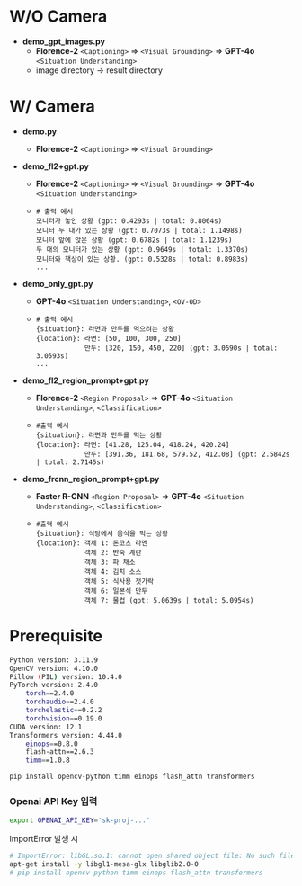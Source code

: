 # W/O Camera

- **demo_gpt_images.py**
    - **Florence-2** `<Captioning>` ⇒ `<Visual Grounding>` ⇒ **GPT-4o** `<Situation Understanding>`
    - image directory -> result directory

# W/ Camera
- **demo.py**
    - **Florence-2** `<Captioning>` ⇒ `<Visual Grounding>`

- **demo_fl2+gpt.py**
    - **Florence-2** `<Captioning>` ⇒ `<Visual Grounding>` ⇒ **GPT-4o** `<Situation Understanding>`
    - ```
      # 출력 예시
      모니터가 놓인 상황 (gpt: 0.4293s | total: 0.8064s)
      모니터 두 대가 있는 상황 (gpt: 0.7073s | total: 1.1498s)
      모니터 앞에 앉은 상황 (gpt: 0.6782s | total: 1.1239s)
      두 대의 모니터가 있는 상황 (gpt: 0.9649s | total: 1.3370s)
      모니터와 책상이 있는 상황. (gpt: 0.5328s | total: 0.8983s)
      ...
      ```

- **demo_only_gpt.py**
    - **GPT-4o** `<Situation Understanding>`, `<OV-OD>`
    - ```
      # 출력 예시
      {situation}: 라면과 만두를 먹으려는 상황
      {location}: 라면: [50, 100, 300, 250]
                  만두: [320, 150, 450, 220] (gpt: 3.0590s | total: 3.0593s)
      ...
      ```
- **demo_fl2_region_prompt+gpt.py**
    - **Florence-2** `<Region Proposal>` ⇒ **GPT-4o** `<Situation Understanding>`, `<Classification>`
    - ```
      #출력 예시
      {situation}: 라면과 만두를 먹는 상황
      {location}: 라면: [41.28, 125.04, 418.24, 420.24]
                  만두: [391.36, 181.68, 579.52, 412.08] (gpt: 2.5842s | total: 2.7145s)   
      ```

- **demo_frcnn_region_prompt+gpt.py**
    - **Faster R-CNN** `<Region Proposal>` ⇒ **GPT-4o** `<Situation Understanding>`, `<Classification>`
    - ```
      #출력 예시
      {situation}: 식당에서 음식을 먹는 상황
      {location}: 객체 1: 돈코츠 라멘
                  객체 2: 반숙 계란
                  객체 3: 파 채소
                  객체 4: 김치 소스
                  객체 5: 식사용 젓가락
                  객체 6: 일본식 만두
                  객체 7: 물컵 (gpt: 5.0639s | total: 5.0954s)
      ``` 

# Prerequisite 
```bash 
Python version: 3.11.9
OpenCV version: 4.10.0
Pillow (PIL) version: 10.4.0
PyTorch version: 2.4.0
    torch==2.4.0
    torchaudio==2.4.0
    torchelastic==0.2.2
    torchvision==0.19.0
CUDA version: 12.1
Transformers version: 4.44.0
    einops==0.8.0
    flash-attn==2.6.3
    timm==1.0.8
```
```bash
pip install opencv-python timm einops flash_attn transformers
```

### Openai API Key 입력
```bash
export OPENAI_API_KEY='sk-proj-...'
```

ImportError 발생 시
``` bash
# ImportError: libGL.so.1: cannot open shared object file: No such file or directory
apt-get install -y libgl1-mesa-glx libglib2.0-0
# pip install opencv-python timm einops flash_attn transformers
```

